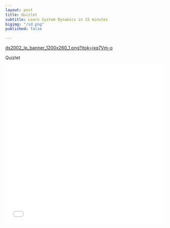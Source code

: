 ```yaml
---
layout: post
title: Quizlet
subtitle: Learn System Dynamics in 15 minutes
bigimg: "/sd.png"
published: false

---
```

[ds2002_lp_banner_1200x260_1.png?itok=jxq7Vm-o](https://www.tes.com/sites/default/files/styles/dimensions_1200x260/public/ds2002_lp_banner_1200x260_1.png?itok=jxq7Vm-o "ds2002_lp_banner_1200x260_1.png?itok=jxq7Vm-o")

Quizlet

<iframe src="[https://quizlet.com/413347358/flashcards/embed?i=23a1om&x=1jj1](https://quizlet.com/413347358/flashcards/embed?i=23a1om&x=1jj1 "https://quizlet.com/413347358/flashcards/embed?i=23a1om&x=1jj1")" height="500" width="100%" style="border:0"></iframe>